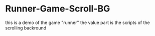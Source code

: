 # Runner-Game-Scroll-BG
this is a demo of the game "runner" the value part is the scripts of the scrolling backround
